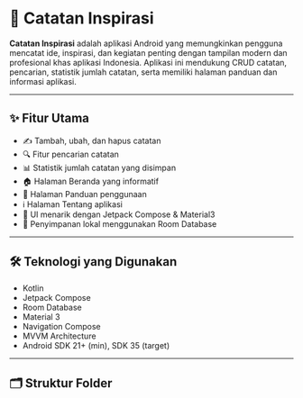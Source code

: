 # 📝 Catatan Inspirasi

**Catatan Inspirasi** adalah aplikasi Android yang memungkinkan pengguna mencatat ide, inspirasi, dan kegiatan penting dengan tampilan modern dan profesional khas aplikasi Indonesia. Aplikasi ini mendukung CRUD catatan, pencarian, statistik jumlah catatan, serta memiliki halaman panduan dan informasi aplikasi.

---

## ✨ Fitur Utama

- ✍️ Tambah, ubah, dan hapus catatan
- 🔍 Fitur pencarian catatan
- 📊 Statistik jumlah catatan yang disimpan
- 🏠 Halaman Beranda yang informatif
- 📘 Halaman Panduan penggunaan
- ℹ️ Halaman Tentang aplikasi
- 🎨 UI menarik dengan Jetpack Compose & Material3
- 💾 Penyimpanan lokal menggunakan Room Database

---

## 🛠 Teknologi yang Digunakan

- Kotlin
- Jetpack Compose
- Room Database
- Material 3
- Navigation Compose
- MVVM Architecture
- Android SDK 21+ (min), SDK 35 (target)

---

## 🗂 Struktur Folder


